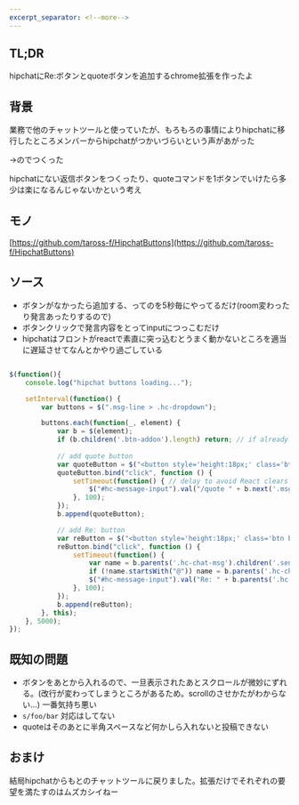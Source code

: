 ```yaml
---
excerpt_separator: <!--more-->
---
```



## TL;DR

hipchatにRe:ボタンとquoteボタンを追加するchrome拡張を作ったよ
<!--more-->

## 背景

業務で他のチャットツールと使っていたが、もろもろの事情によりhipchatに移行したところメンバーからhipchatがつかいづらいという声があがった

→のでつくった

hipchatにない返信ボタンをつくったり、quoteコマンドを1ボタンでいけたら多少は楽になるんじゃないかという考え

## モノ

[https://github.com/taross-f/HipchatButtons](https://github.com/taross-f/HipchatButtons)

## ソース

* ボタンがなかったら追加する、ってのを5秒毎にやってるだけ(room変わったり発言あったりするので)
* ボタンクリックで発言内容をとってinputにつっこむだけ
* hipchatはフロントがreactで素直に突っ込むとうまく動かないところを適当に遅延させてなんとかやり過ごしている

```js

$(function(){
    console.log("hipchat buttons loading...");

    setInterval(function() {
        var buttons = $(".msg-line > .hc-dropdown");

        buttons.each(function(_, element) {
            var b = $(element);
            if (b.children('.btn-addon').length) return; // if already button exists, do nothing
            
            // add quote button
            var quoteButton = $("<button style='height:18px;' class='btn btn-success btn-addon btn-xs'>Qt:</button>");
            quoteButton.bind("click", function () {
                setTimeout(function() { // delay to avoid React clears message-input
                    $("#hc-message-input").val("/quote " + b.next('.msg-line').text());
                }, 100);
            });
            b.append(quoteButton);

            // add Re: button
            var reButton = $("<button style='height:18px;' class='btn btn-addon btn-primary btn-xs'>Re:</button>");
            reButton.bind("click", function () {
                setTimeout(function() {
                    var name = b.parents('.hc-chat-msg').children('.sender-name').text();
                    if (!name.startsWith("@")) name = b.parents('.hc-chat-msg').children('.sender-name').attr('aria-label');
                    $("#hc-message-input").val("Re: " + b.parents('.hc-chat-msg').children('.sender-name').text() + " ");
                }, 100);
            });
            b.append(reButton);            
        }, this);
    }, 5000);
});


```

## 既知の問題

* ボタンをあとから入れるので、一旦表示されたあとスクロールが微妙にずれる。(改行が変わってしまうところがあるため。scrollのさせかたがわからない…) 一番気持ち悪い
* `s/foo/bar` 対応はしてない
* quoteはそのあとに半角スペースなど何かしら入れないと投稿できない

## おまけ

結局hipchatからもとのチャットツールに戻りました。拡張だけでそれぞれの要望を満たすのはムズカシイねー
